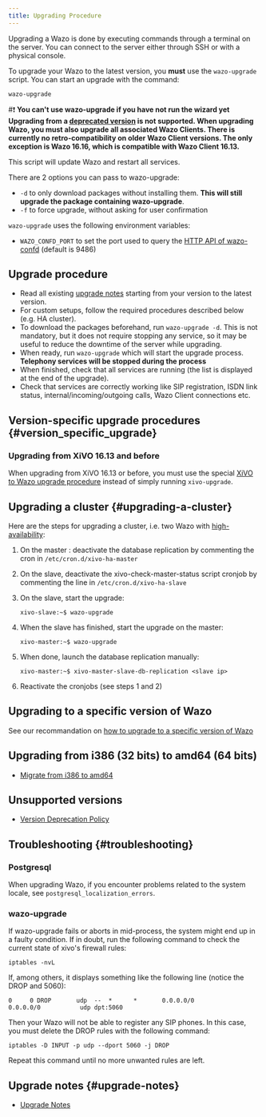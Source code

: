 ```yaml
---
title: Upgrading Procedure
---
```


Upgrading a Wazo is done by executing commands through a terminal on the
server. You can connect to the server either through SSH or with a
physical console.

To upgrade your Wazo to the latest version, you **must** use the
`wazo-upgrade` script. You can start an upgrade with the command:

```
wazo-upgrade
```

#:exclamation: **You can't use wazo-upgrade if you have not run the wizard yet
Upgrading from a [deprecated version](/uc-doc/upgrade/version_deprecation_policy)
is not supported. When upgrading Wazo, you must also upgrade
all associated Wazo Clients. There is currently no
retro-compatibility on older Wazo Client versions. The only exception is
Wazo 16.16, which is compatible with Wazo Client 16.13.**

This script will update Wazo and restart all services.

There are 2 options you can pass to wazo-upgrade:

-   `-d` to only download packages without installing them. **This will
    still upgrade the package containing wazo-upgrade**.
-   `-f` to force upgrade, without asking for user confirmation

`wazo-upgrade` uses the following environment variables:

-   `WAZO_CONFD_PORT` to set the port used to query the
    [HTTP API of wazo-confd](/uc-doc/api_sdk/rest_api/confd)
    (default is 9486)

## Upgrade procedure

-   Read all existing [upgrade notes](/uc-doc/upgrade/upgrade_notes)
    starting from your version to the latest version.
-   For custom setups, follow the required procedures described below
    (e.g. HA cluster).
-   To download the packages beforehand, run `wazo-upgrade -d`. This is
    not mandatory, but it does not require stopping any service, so it
    may be useful to reduce the downtime of the server while upgrading.
-   When ready, run `wazo-upgrade` which will start the upgrade process.
    **Telephony services will be stopped during the process**
-   When finished, check that all services are running (the list is
    displayed at the end of the upgrade).
-   Check that services are correctly working like SIP registration,
    ISDN link status, internal/incoming/outgoing calls, Wazo Client
    connections etc.

## Version-specific upgrade procedures {#version_specific_upgrade}

### Upgrading from XiVO 16.13 and before

When upgrading from XiVO 16.13 or before, you must use the special
[XiVO to Wazo upgrade procedure](/uc-doc/upgrade/upgrade_notes_details/16-16/xivo_to_wazo#upgrading-to-wazo) instead of
simply running `xivo-upgrade`.

## Upgrading a cluster {#upgrading-a-cluster}

Here are the steps for upgrading a cluster, i.e. two Wazo with
[high-availability](/uc-doc/high_availability/):

1.  On the master : deactivate the database replication by commenting
    the cron in `/etc/cron.d/xivo-ha-master`
2.  On the slave, deactivate the xivo-check-master-status script cronjob
    by commenting the line in
    `/etc/cron.d/xivo-ha-slave`
3.  On the slave, start the upgrade:

        xivo-slave:~$ wazo-upgrade

4.  When the slave has finished, start the upgrade on the master:

        xivo-master:~$ wazo-upgrade

5.  When done, launch the database replication manually:

        xivo-master:~$ xivo-master-slave-db-replication <slave ip>

6.  Reactivate the cronjobs (see steps 1 and 2)

## Upgrading to a specific version of Wazo

See our recommandation on [how to upgrade to a specific version of Wazo](/uc-doc/upgrade/upgrade_specific_version/introduction)

## Upgrading from i386 (32 bits) to amd64 (64 bits)

- [Migrate from i386 to amd64](/uc-doc/upgrade/migrate_i386_to_amd64)

## Unsupported versions

- [Version Deprecation Policy](/uc-doc/upgrade/version_deprecation_policy)

## Troubleshooting {#troubleshooting}

### Postgresql

When upgrading Wazo, if you encounter problems related to the system
locale, see `postgresql_localization_errors`.

### wazo-upgrade

If wazo-upgrade fails or aborts in mid-process, the system might end up
in a faulty condition. If in doubt, run the following command to check
the current state of xivo's firewall rules:

```
iptables -nvL
```

If, among others, it displays something like the following line (notice
the DROP and 5060):

```
0     0 DROP       udp  --  *      *       0.0.0.0/0            0.0.0.0/0           udp dpt:5060
```

Then your Wazo will not be able to register any SIP phones. In this
case, you must delete the DROP rules with the following command:

    iptables -D INPUT -p udp --dport 5060 -j DROP

Repeat this command until no more unwanted rules are left.

## Upgrade notes {#upgrade-notes}

- [Upgrade Notes](/uc-doc/upgrade/upgrade_notes)
